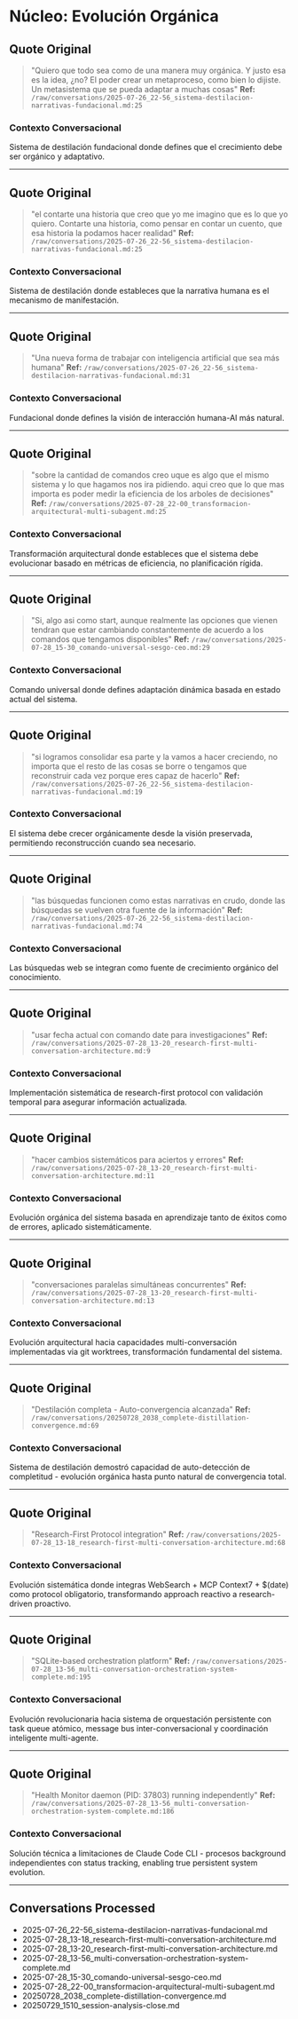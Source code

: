# Núcleo: Evolución Orgánica

## Quote Original
> "Quiero que todo sea como de una manera muy orgánica. Y justo esa es la idea, ¿no? El poder crear un metaproceso, como bien lo dijiste. Un metasistema que se pueda adaptar a muchas cosas"
**Ref:** `/raw/conversations/2025-07-26_22-56_sistema-destilacion-narrativas-fundacional.md:25`

### Contexto Conversacional
Sistema de destilación fundacional donde defines que el crecimiento debe ser orgánico y adaptativo.

---

## Quote Original
> "el contarte una historia que creo que yo me imagino que es lo que yo quiero. Contarte una historia, como pensar en contar un cuento, que esa historia la podamos hacer realidad"
**Ref:** `/raw/conversations/2025-07-26_22-56_sistema-destilacion-narrativas-fundacional.md:25`

### Contexto Conversacional
Sistema de destilación donde estableces que la narrativa humana es el mecanismo de manifestación.

---

## Quote Original
> "Una nueva forma de trabajar con inteligencia artificial que sea más humana"
**Ref:** `/raw/conversations/2025-07-26_22-56_sistema-destilacion-narrativas-fundacional.md:31`

### Contexto Conversacional
Fundacional donde defines la visión de interacción humana-AI más natural.

---

## Quote Original
> "sobre la cantidad de comandos creo uque es algo que el mismo sistema y lo que hagamos nos ira pidiendo. aqui creo que lo que mas importa es poder medir la eficiencia de los arboles de decisiones"
**Ref:** `/raw/conversations/2025-07-28_22-00_transformacion-arquitectural-multi-subagent.md:25`

### Contexto Conversacional
Transformación arquitectural donde estableces que el sistema debe evolucionar basado en métricas de eficiencia, no planificación rígida.

---

## Quote Original
> "Si, algo asi como start, aunque realmente las opciones que vienen tendran que estar cambiando constantemente de acuerdo a los comandos que tengamos disponibles"
**Ref:** `/raw/conversations/2025-07-28_15-30_comando-universal-sesgo-ceo.md:29`

### Contexto Conversacional
Comando universal donde defines adaptación dinámica basada en estado actual del sistema.

---

## Quote Original
> "si logramos consolidar esa parte y la vamos a hacer creciendo, no importa que el resto de las cosas se borre o tengamos que reconstruir cada vez porque eres capaz de hacerlo"
**Ref:** `/raw/conversations/2025-07-26_22-56_sistema-destilacion-narrativas-fundacional.md:19`

### Contexto Conversacional
El sistema debe crecer orgánicamente desde la visión preservada, permitiendo reconstrucción cuando sea necesario.

---

## Quote Original
> "las búsquedas funcionen como estas narrativas en crudo, donde las búsquedas se vuelven otra fuente de la información"
**Ref:** `/raw/conversations/2025-07-26_22-56_sistema-destilacion-narrativas-fundacional.md:74`

### Contexto Conversacional
Las búsquedas web se integran como fuente de crecimiento orgánico del conocimiento.

---

## Quote Original
> "usar fecha actual con comando date para investigaciones"
**Ref:** `/raw/conversations/2025-07-28_13-20_research-first-multi-conversation-architecture.md:9`

### Contexto Conversacional
Implementación sistemática de research-first protocol con validación temporal para asegurar información actualizada.

---

## Quote Original
> "hacer cambios sistemáticos para aciertos y errores"
**Ref:** `/raw/conversations/2025-07-28_13-20_research-first-multi-conversation-architecture.md:11`

### Contexto Conversacional
Evolución orgánica del sistema basada en aprendizaje tanto de éxitos como de errores, aplicado sistemáticamente.

---

## Quote Original
> "conversaciones paralelas simultáneas concurrentes"
**Ref:** `/raw/conversations/2025-07-28_13-20_research-first-multi-conversation-architecture.md:13`

### Contexto Conversacional
Evolución arquitectural hacia capacidades multi-conversación implementadas via git worktrees, transformación fundamental del sistema.

---

## Quote Original
> "Destilación completa - Auto-convergencia alcanzada"
**Ref:** `/raw/conversations/20250728_2038_complete-distillation-convergence.md:69`

### Contexto Conversacional
Sistema de destilación demostró capacidad de auto-detección de completitud - evolución orgánica hasta punto natural de convergencia total.

---

## Quote Original
> "Research-First Protocol integration"
**Ref:** `/raw/conversations/2025-07-28_13-18_research-first-multi-conversation-architecture.md:68`

### Contexto Conversacional
Evolución sistemática donde integras WebSearch + MCP Context7 + $(date) como protocol obligatorio, transformando approach reactivo a research-driven proactivo.

---

## Quote Original
> "SQLite-based orchestration platform"
**Ref:** `/raw/conversations/2025-07-28_13-56_multi-conversation-orchestration-system-complete.md:195`

### Contexto Conversacional
Evolución revolucionaria hacia sistema de orquestación persistente con task queue atómico, message bus inter-conversacional y coordinación inteligente multi-agente.

---

## Quote Original
> "Health Monitor daemon (PID: 37803) running independently"
**Ref:** `/raw/conversations/2025-07-28_13-56_multi-conversation-orchestration-system-complete.md:186`

### Contexto Conversacional
Solución técnica a limitaciones de Claude Code CLI - procesos background independientes con status tracking, enabling true persistent system evolution.

---

## Conversations Processed
- 2025-07-26_22-56_sistema-destilacion-narrativas-fundacional.md
- 2025-07-28_13-18_research-first-multi-conversation-architecture.md
- 2025-07-28_13-20_research-first-multi-conversation-architecture.md
- 2025-07-28_13-56_multi-conversation-orchestration-system-complete.md
- 2025-07-28_15-30_comando-universal-sesgo-ceo.md
- 2025-07-28_22-00_transformacion-arquitectural-multi-subagent.md
- 20250728_2038_complete-distillation-convergence.md
- 20250729_1510_session-analysis-close.md